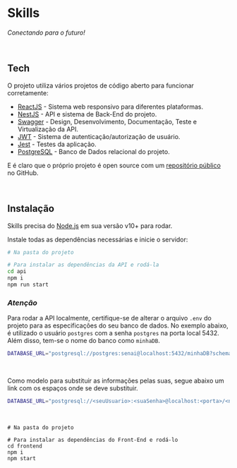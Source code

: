 # Skills
_Conectando para o futuro!_

<br>

## Tech

O projeto utiliza vários projetos de código aberto para funcionar corretamente:

- [ReactJS](https://react.dev/) - Sistema web responsivo para diferentes plataformas.
- [NestJS](https://nestjs.com/) - API e sistema de Back-End do projeto.
- [Swagger](https://swagger.io/) - Design, Desenvolvimento, Documentação, Teste e Virtualização da API. 
- [JWT](https://jwt.io/) - Sistema de autenticação/autorização de usuário.
- [Jest](https://jestjs.io/pt-BR/) - Testes da aplicação.
- [PostgreSQL](https://www.postgresql.org/) - Banco de Dados relacional do projeto.

E é claro que o próprio projeto é open source com um [repositório público](https://github.com/SA-Back-End) no GitHub.

<br>

## Instalação

Skills precisa do [Node.js](https://nodejs.org/) em sua versão v10+ para rodar.

Instale todas as dependências necessárias e inicie o servidor:

```sh 
# Na pasta do projeto

# Para instalar as dependências da API e rodá-la
cd api
npm i
npm run start
```
### *Atenção*
Para rodar a API localmente, certifique-se de alterar o arquivo `.env` do projeto para as especificações do seu banco de dados. No exemplo abaixo, é utilizado o usuário `postgres` com a senha `postgres` na porta local 5432. Além disso, tem-se o nome do banco como `minhaDB`.
```sh 
DATABASE_URL="postgresql://postgres:senai@localhost:5432/minhaDB?schema=public"
```

<br>

Como modelo para substituir as informações pelas suas, segue abaixo um link com os espaços onde se deve substituir. 
```sh 
DATABASE_URL="postgresql://<seuUsuario>:<suaSenha>@localhost:<porta>/<nomeDoBanco>?schema=public"
```

<br>

```
# Na pasta do projeto

# Para instalar as dependências do Front-End e rodá-lo
cd frontend
npm i
npm start
```
